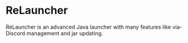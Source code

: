 # ReLauncher

ReLauncher is an advanced Java launcher with many features like via-Discord management and jar updating.
